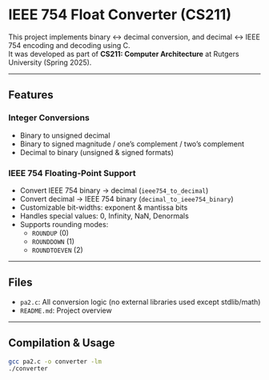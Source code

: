 # IEEE 754 Float Converter (CS211)

This project implements binary ↔ decimal conversion, and decimal ↔ IEEE 754 encoding and decoding using C.  
It was developed as part of **CS211: Computer Architecture** at Rutgers University (Spring 2025).

---

##  Features

###  Integer Conversions

- Binary to unsigned decimal
- Binary to signed magnitude / one’s complement / two’s complement
- Decimal to binary (unsigned & signed formats)

###  IEEE 754 Floating-Point Support

- Convert IEEE 754 binary → decimal (`ieee754_to_decimal`)
- Convert decimal → IEEE 754 binary (`decimal_to_ieee754_binary`)
- Customizable bit-widths: exponent & mantissa bits
- Handles special values: 0, Infinity, NaN, Denormals
- Supports rounding modes:
  - `ROUNDUP` (0)
  - `ROUNDDOWN` (1)
  - `ROUNDTOEVEN` (2)

---

##  Files

- `pa2.c`: All conversion logic (no external libraries used except stdlib/math)
- `README.md`: Project overview

---

##  Compilation & Usage

```bash
gcc pa2.c -o converter -lm
./converter
